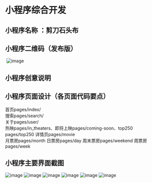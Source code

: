 # 小程序综合开发
## 小程序名称 ：剪刀石头布
 
  ## 小程序二维码（发布版）
  ![image](https://github.com/adcGG/images/raw/master/img/二维码.jpg)
  
  ## 小程序创意说明
  
  ## 小程序页面设计（各页面代码要点）
  首页pages/index/</br>
  搜索pages/search/</br>
  关于pages/user/</br>
  热映pages/in_theaters、即将上映pages/coming-soon、top250 pages/top250 详情页pages/movie</br>
  月票房pages/month 日票房pages/day 周末票房pages/weekend 周票房pages/week
 
 
  
  
  ## 小程序主要界面截图
  ![image](https://github.com/sunlightcold/images/raw/master/img/1.png)
  ![image](https://github.com/sunlightcold/images/raw/master/img/2.png)
  ![image](https://github.com/sunlightcold/images/raw/master/img/3.png)
  ![image](https://github.com/sunlightcold/images/raw/master/img/4.png)
  ![image](https://github.com/sunlightcold/images/raw/master/img/5.png)
  ![image](https://github.com/sunlightcold/images/raw/master/img/6.png)
  
